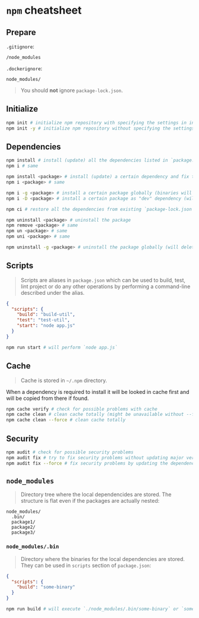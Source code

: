# `npm` cheatsheet

## Prepare

`.gitignore`:

```
/node_modules
```

`.dockerignore`:

```
node_modules/
```

> You should **not** ignore `package-lock.json`.

## Initialize

```bash
npm init # initialize npm repository with specifying the settings in interactive mode
npm init -y # initialize npm repository without specifying the settings (all by default)
```

## Dependencies

```bash
npm install # install (update) all the dependencies listed in `package.json` and fix the versions in `package-lock.json`
npm i # same

npm install <package> # install (update) a certain dependency and fix the version in `package-lock.json`
npm i <package> # same

npm i -g <package> # install a certain package globally (binaries will be available everywhere if present)
npm i -D <package> # install a certain package as "dev" dependency (will add the dependency to `devDependencies` section in `package.json`)

npm ci # restore all the dependencies from existing `package-lock.json`

npm uninstall <package> # uninstall the package
npm remove <package> # same
npm un <package> # same
npm uni <package> # same

npm uninstall -g <package> # uninstall the package globally (will delete the package from global scope but will not affect if locally installed)
```

## Scripts

> Scripts are aliases in `package.json` which can be used to build, test, lint project or do any other operations by performing a command-line described under the alias.

```json
{
  "scripts": {
    "build": "build-util",
    "test": "test-util",
    "start": "node app.js"
  }
}
```

```bash
npm run start # will perform `node app.js`
```

## Cache

> Cache is stored in `~/.npm` directory.

When a dependency is required to install it will be looked in cache first and will be copied from there if found.

```bash
npm cache verify # check for possible problems with cache
npm cache clean # clean cache totally (might be unavailable without --force option)
npm cache clean --force # clean cache totally
```

## Security

```bash
npm audit # check for possible security problems
npm audit fix # try to fix security problems without updating major versions of the dependencies
npm audit fix --force # fix security problems by updating the dependencies even if they have breaking changes
```

## `node_modules`

> Directory tree where the local dependencides are stored. The structure is flat even if the packages are actually nested:

```
node_modules/
  .bin/
  package1/
  package2/
  package3/
```

### `node_modules/.bin`

> Directory where the binaries for the local dependencies are stored. They can be used in `scripts` section of `package.json`:

```json
{
  "scripts": {
    "build": "some-binary"
  }
}
```

```bash
npm run build # will execute `./node_modules/.bin/some-binary` or `some-binary` if globally installed
```